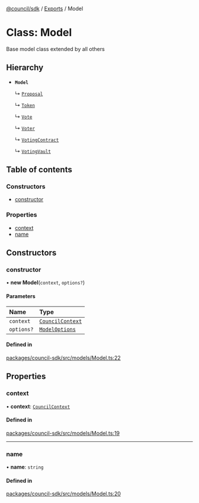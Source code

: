 [@council/sdk](../README.md) / [Exports](../modules.md) / Model

# Class: Model

Base model class extended by all others

## Hierarchy

- **`Model`**

  ↳ [`Proposal`](Proposal.md)

  ↳ [`Token`](Token.md)

  ↳ [`Vote`](Vote.md)

  ↳ [`Voter`](Voter.md)

  ↳ [`VotingContract`](VotingContract.md)

  ↳ [`VotingVault`](VotingVault.md)

## Table of contents

### Constructors

- [constructor](Model.md#constructor)

### Properties

- [context](Model.md#context)
- [name](Model.md#name)

## Constructors

### constructor

• **new Model**(`context`, `options?`)

#### Parameters

| Name | Type |
| :------ | :------ |
| `context` | [`CouncilContext`](CouncilContext.md) |
| `options?` | [`ModelOptions`](../interfaces/ModelOptions.md) |

#### Defined in

[packages/council-sdk/src/models/Model.ts:22](https://github.com/element-fi/council-monorepo/blob/badbd3c/packages/council-sdk/src/models/Model.ts#L22)

## Properties

### context

• **context**: [`CouncilContext`](CouncilContext.md)

#### Defined in

[packages/council-sdk/src/models/Model.ts:19](https://github.com/element-fi/council-monorepo/blob/badbd3c/packages/council-sdk/src/models/Model.ts#L19)

___

### name

• **name**: `string`

#### Defined in

[packages/council-sdk/src/models/Model.ts:20](https://github.com/element-fi/council-monorepo/blob/badbd3c/packages/council-sdk/src/models/Model.ts#L20)
